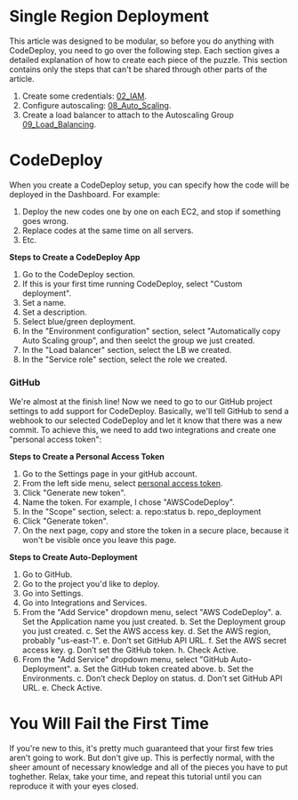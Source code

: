 # Single Region Deployment

This article was designed to be modular, so before you do anything with CodeDeploy, you need to go over the following step. Each section gives a detailed explanation of how to create each piece of the puzzle. This section contains only the steps that can't be shared through other parts of the article. 

1.  Create some credentials: [02_IAM](https://github.com/davidgatti/How-to-think-about-the-AWS-infrastructure/tree/master/02_IAM).
2.  Configure autoscaling: [08_Auto_Scaling](https://github.com/davidgatti/How-to-think-about-the-AWS-infrastructure/tree/master/08_Auto_Scaling).
3.  Create a load balancer to attach to the Autoscaling Group [09_Load_Balancing](https://github.com/davidgatti/How-to-think-about-the-AWS-infrastructure/tree/master/09_Load_Balancing).

# CodeDeploy

When you create a CodeDeploy setup, you can specify how the code will be deployed in the Dashboard. For example:

1. Deploy the new codes one by one on each EC2, and stop if something goes wrong.
2. Replace codes at the same time on all servers.
3. Etc.

**Steps to Create a CodeDeploy App**

1. Go to the CodeDeploy section.
2. If this is your first time running CodeDeploy, select "Custom deployment".
3. Set a name.
4. Set a description.
5. Select blue/green deployment.
6. In the "Environment configuration" section, select "Automatically copy Auto Scaling group", and then seelct the group we just created.
7. In the "Load balancer" section, select the LB we created.
8. In the "Service role" section, select the role we created.

### GitHub

We're almost at the finish line! Now we need to go to our GitHub project settings to add support for CodeDeploy. Basically, we'll tell GitHub to send a webhook to our selected CodeDeploy and let it know that there was a new commit. To achieve this, we need to add two integrations and create one "personal access token":

**Steps to Create a Personal Access Token**

1. Go to the Settings page in your gitHub account.
2. From the left side menu, select [personal access token](https://github.com/settings/tokens).
3. Click "Generate new token".
4. Name the token. For example, I chose "AWSCodeDeploy".
5. In the "Scope" section, select:
  a. repo:status
  b. repo_deployment
6. Click "Generate token".
7. On the next page, copy and store the token in a secure place, because it won't be visible once you leave this page.

**Steps to Create Auto-Deployment**

1. Go to GitHub.
2. Go to the project you'd like to deploy.
3. Go into Settings.
4. Go into Integrations and Services.
5. From the "Add Service" dropdown menu, select "AWS CodeDeploy".
    a. Set the Application name you just created.
    b. Set the Deployment group you just created.
    c. Set the AWS access key.
    d. Set the AWS region, probably "us-east-1".
    e. Don’t set GitHub API URL.
    f. Set the AWS secret access key.
    g. Don’t set the GitHub token.
    h. Check Active.
6. From the "Add Service" dropdown menu, select "GitHub Auto-Deployment".
    a. Set the GitHub token created above.
    b. Set the Environments.
    c. Don’t check Deploy on status.
    d. Don’t set GitHub API URL.
    e. Check Active.
    
# You Will Fail the First Time

If you're new to this, it's pretty much guaranteed that your first few tries aren't going to work. But don't give up. This is perfectly normal, with the sheer amount of necessary knowledge and all of the pieces you have to put toghether. Relax, take your time, and repeat this tutorial until you can reproduce it with your eyes closed.
